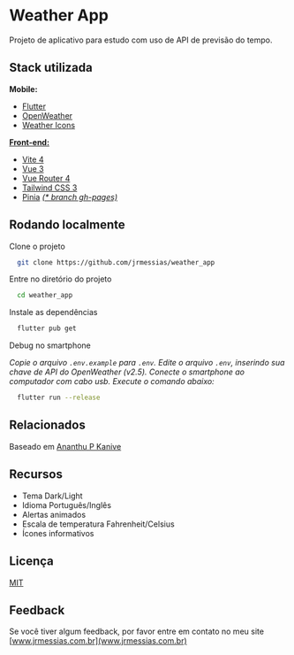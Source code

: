 # Weather App

Projeto de aplicativo para estudo com uso de API de previsão do tempo.

## Stack utilizada

**Mobile:**
- [Flutter](https://flutter.dev/)
- [OpenWeather](https://openweathermap.org/)
- [Weather Icons](https://erikflowers.github.io/weather-icons/)

[**Front-end:**](https://weather_app.jrmessias.com.br)
- [Vite 4](https://vitejs.dev/)
- [Vue 3](https://vuejs.org/)
- [Vue Router 4](https://router.vuejs.org/)
- [Tailwind CSS 3](https://tailwindcss.com/)
- [Pinia](https://pinia.vuejs.org/)
_[(* branch gh-pages)](https://github.com/jrmessias/weather_app/tree/gh-pages)_

## Rodando localmente

Clone o projeto

```bash
  git clone https://github.com/jrmessias/weather_app
```

Entre no diretório do projeto

```bash
  cd weather_app
```

Instale as dependências

```bash
  flutter pub get
```

Debug no smartphone

_Copie o arquivo `.env.example` para `.env`._
_Edite o arquivo `.env`, inserindo sua chave de API do OpenWeather (v2.5)._
_Conecte o smartphone ao computador com cabo usb._
_Execute o comando abaixo:_
```bash
  flutter run --release
```

## Relacionados

Baseado em [Ananthu P Kanive](https://github.com/LonelyCpp/flutter_weather)

## Recursos

- Tema Dark/Light
- Idioma Português/Inglês
- Alertas animados
- Escala de temperatura Fahrenheit/Celsius
- Ícones informativos

## Licença

[MIT](https://choosealicense.com/licenses/mit/)


## Feedback

Se você tiver algum feedback, por favor entre em contato no meu site [www.jrmessias.com.br](www.jrmessias.com.br)

